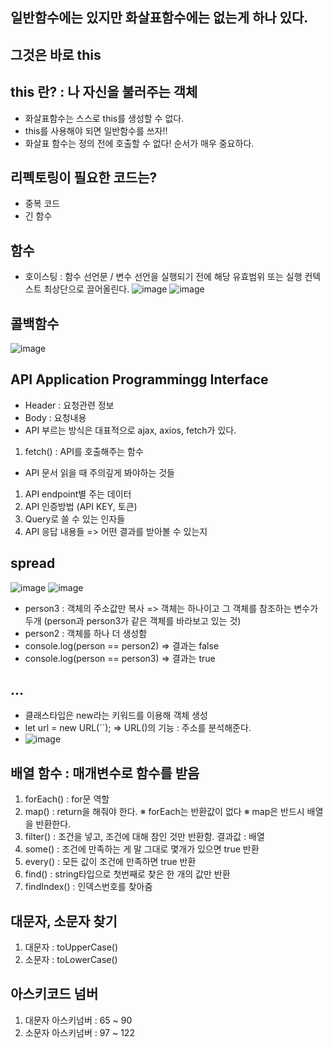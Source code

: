 ## 일반함수에는 있지만 화살표함수에는 없는게 하나 있다.
## 그것은 바로 this

## this 란? : 나 자신을 불러주는 객체
* 화살표함수는 스스로 this를 생성할 수 없다.
* this를 사용해야 되면 일반함수를 쓰자!!
* 화살표 함수는 정의 전에 호출할 수 없다! 순서가 매우 중요하다.

## 리펙토링이 필요한 코드는?
* 중복 코드
* 긴 함수

## 함수
* 호이스팅 : 함수 선언문 / 변수 선언을 실행되기 전에 해당 유효범위 또는 실행 컨텍스트 최상단으로 끌어올린다.
![image](https://user-images.githubusercontent.com/70733630/170868035-d54a0b81-ebb9-4977-971f-310fcba8f86e.png)
![image](https://user-images.githubusercontent.com/70733630/170868104-bb6492c2-419b-414e-8a8e-42ee7fdf33ff.png)

## 콜백함수
![image](https://user-images.githubusercontent.com/70733630/170868516-31edc9b4-3dcf-4859-a798-028495d91070.png)

## API  Application Programmingg Interface
* Header : 요청관련 정보
* Body : 요청내용
* API 부르는 방식은 대표적으로 ajax, axios, fetch가 있다.
1. fetch() : API를 호출해주는 함수
* API 문서 읽을 때 주의깊게 봐야하는 것들
1. API endpoint별 주는 데이터
2. API 인증방법 (API KEY, 토큰)
3. Query로 쓸 수 있는 인자들
4. API 응답 내용들 => 어떤 결과를 받아볼 수 있는지

## spread
![image](https://user-images.githubusercontent.com/70733630/175796052-1141d71d-4834-4973-99f2-3f5bfc60a411.png)
![image](https://user-images.githubusercontent.com/70733630/175796060-b998bef3-8a88-4f43-bfa3-4ce47a7b2d77.png)
* person3 : 객체의 주소값만 복사 => 객체는 하나이고 그 객체를 참조하는 변수가 두개 (person과 person3가 같은 객체를 바라보고 있는 것)
* person2 : 객체를 하나 더 생성함
* console.log(person == person2) => 결과는 false
* console.log(person == person3) => 결과는 true


## ...
* 클래스타입은 new라는 키워드를 이용해 객체 생성
* let url = new URL(``); => URL()의 기능 : 주소를 분석해준다.
* ![image](https://user-images.githubusercontent.com/70733630/172049962-ccb335c1-1756-4e83-a06c-7d8e3da73f5d.png)

## 배열 함수 : 매개변수로 함수를 받음
1. forEach() : for문 역할
2. map() : return을 해줘야 한다.
※ forEach는 반환값이 없다
※ map은 반드시 배열을 반환한다.
3. filter() : 조건을 넣고, 조건에 대해 참인 것만 반환함. 결과값 : 배열
4. some() : 조건에 만족하는 게 말 그대로 몇개가 있으면 true 반환
5. every() : 모든 값이 조건에 만족하면 true 반환
6. find() : string타입으로 첫번째로 찾은 한 개의 값만 반환
7. findIndex() : 인덱스번호를 찾아줌


## 대문자, 소문자 찾기
1. 대문자 : toUpperCase()
2. 소문자 : toLowerCase()

## 아스키코드 넘버
1. 대문자 아스키넘버 : 65 ~ 90
2. 소문자 아스키넘버 : 97 ~ 122

